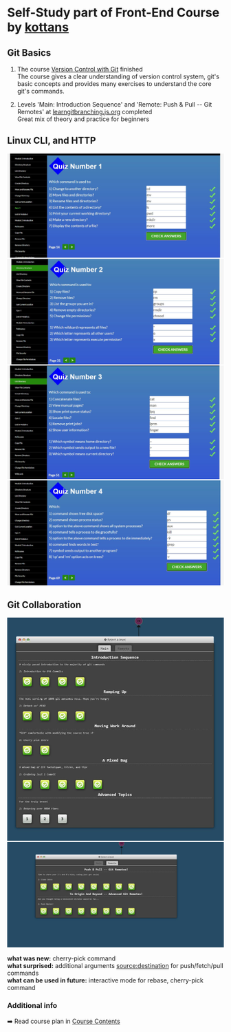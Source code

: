 # Self-Study part of Front-End Course by [kottans](https://kottans.org/)
 
## Git Basics

1) The course [Version Control with Git](https://www.udacity.com/course/version-control-with-git--ud123) finished <br>
The course gives a clear understanding of version control system, git's basic concepts and provides many exercises to understand the core git's commands.

2) Levels 'Main: Introduction Sequence' and 'Remote: Push & Pull -- Git Remotes' at [learngitbranching.js.org](https://learngitbranching.js.org/) completed <br>
Great mix of theory and practice for beginners

## Linux CLI, and HTTP

![Module_1](task_linux_cli/screenshot1.JPG) ![Module_2](task_linux_cli/screenshot2.JPG)
![Module_3](task_linux_cli/screenshot3.JPG) ![Module_4](task_linux_cli/screenshot4.JPG)


## Git Collaboration

![Main Section](task_git_collaboration/main.JPG) ![Remote Section](task_git_collaboration/remote.JPG)

**what was new:** cherry-pick command<br>
**what surprised:** additional arguments <source:destination> for push/fetch/pull commands<br>
**what can be used in future:** interactive mode for rebase, cherry-pick command<br>

### Additional info

➡️ Read course plan in [Course Contents](https://github.com/kottans/frontend/blob/master/contents.md)
